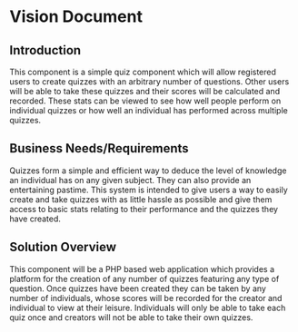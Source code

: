 # Vision Document

## Introduction

This component is a simple quiz component which will allow registered users to create quizzes with an arbitrary number of questions. Other users will be able to take these quizzes and their scores will be calculated and recorded. These stats can be viewed to see how well people perform on individual quizzes or how well an individual has performed across multiple quizzes.

## Business Needs/Requirements

Quizzes form a simple and efficient way to deduce the level of knowledge an individual has on any given subject. They can also provide an entertaining pastime. This system is intended to give users a way to easily create and take quizzes with as little hassle as possible and give them access to basic stats relating to their performance and the quizzes they have created.

## Solution Overview

This component will be a PHP based web application which provides a platform for the creation of any number of quizzes featuring any type of question. Once quizzes have been created they can be taken by any number of individuals, whose scores will be recorded for the creator and individual to view at their leisure. Individuals will only be able to take each quiz once and creators will not be able to take their own quizzes.
